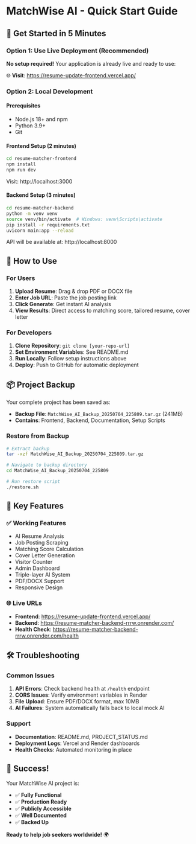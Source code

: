 # MatchWise AI - Quick Start Guide

## 🚀 Get Started in 5 Minutes

### Option 1: Use Live Deployment (Recommended)
**No setup required!** Your application is already live and ready to use:

🌐 **Visit**: https://resume-update-frontend.vercel.app/

### Option 2: Local Development

#### Prerequisites
- Node.js 18+ and npm
- Python 3.9+
- Git

#### Frontend Setup (2 minutes)
```bash
cd resume-matcher-frontend
npm install
npm run dev
```
Visit: http://localhost:3000

#### Backend Setup (3 minutes)
```bash
cd resume-matcher-backend
python -m venv venv
source venv/bin/activate  # Windows: venv\Scripts\activate
pip install -r requirements.txt
uvicorn main:app --reload
```
API will be available at: http://localhost:8000

## 🎯 How to Use

### For Users
1. **Upload Resume**: Drag & drop PDF or DOCX file
2. **Enter Job URL**: Paste the job posting link
3. **Click Generate**: Get instant AI analysis
4. **View Results**: Direct access to matching score, tailored resume, cover letter

### For Developers
1. **Clone Repository**: `git clone [your-repo-url]`
2. **Set Environment Variables**: See README.md
3. **Run Locally**: Follow setup instructions above
4. **Deploy**: Push to GitHub for automatic deployment

## 📦 Project Backup

Your complete project has been saved as:
- **Backup File**: `MatchWise_AI_Backup_20250704_225809.tar.gz` (241MB)
- **Contains**: Frontend, Backend, Documentation, Setup Scripts

### Restore from Backup
```bash
# Extract backup
tar -xzf MatchWise_AI_Backup_20250704_225809.tar.gz

# Navigate to backup directory
cd MatchWise_AI_Backup_20250704_225809

# Run restore script
./restore.sh
```

## 🔧 Key Features

### ✅ Working Features
- AI Resume Analysis
- Job Posting Scraping
- Matching Score Calculation
- Cover Letter Generation
- Visitor Counter
- Admin Dashboard
- Triple-layer AI System
- PDF/DOCX Support
- Responsive Design

### 🌐 Live URLs
- **Frontend**: https://resume-update-frontend.vercel.app/
- **Backend**: https://resume-matcher-backend-rrrw.onrender.com/
- **Health Check**: https://resume-matcher-backend-rrrw.onrender.com/health

## 🛠️ Troubleshooting

### Common Issues
1. **API Errors**: Check backend health at `/health` endpoint
2. **CORS Issues**: Verify environment variables in Render
3. **File Upload**: Ensure PDF/DOCX format, max 10MB
4. **AI Failures**: System automatically falls back to local mock AI

### Support
- **Documentation**: README.md, PROJECT_STATUS.md
- **Deployment Logs**: Vercel and Render dashboards
- **Health Checks**: Automated monitoring in place

## 🎉 Success!

Your MatchWise AI project is:
- ✅ **Fully Functional**
- ✅ **Production Ready**
- ✅ **Publicly Accessible**
- ✅ **Well Documented**
- ✅ **Backed Up**

**Ready to help job seekers worldwide!** 🌍 